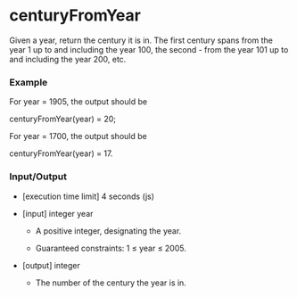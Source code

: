 # centuryFromYear

Given a year, return the century it is in. The first century spans from the year 1 up to and including the year 100, the second - from the year 101 up to and including the year 200, etc.

### Example

For year = 1905, the output should be

centuryFromYear(year) = 20;


For year = 1700, the output should be

centuryFromYear(year) = 17.

### Input/Output

* [execution time limit] 4 seconds (js)
* [input] integer year

    * A positive integer, designating the year.

    * Guaranteed constraints:
1 ≤ year ≤ 2005.

* [output] integer

    * The number of the century the year is in.